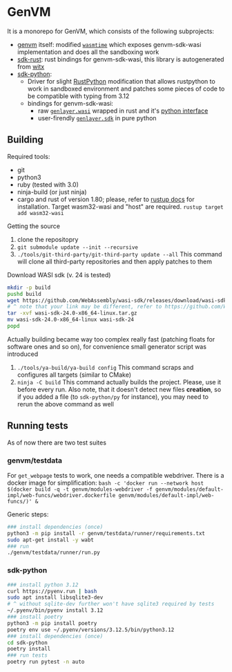 # GenVM
It is a monorepo for GenVM, which consists of the following subprojects:
- [genvm](./genvm/) itself: modified [`wasmtime`](https://wasmtime.dev) which exposes genvm-sdk-wasi implementation and does all the sandboxing work
- [sdk-rust](./sdk-rust/): rust bindings for genvm-sdk-wasi, this library is autogenerated from [witx](./genvm/src/wasi/witx/genlayer_sdk.witx)
- [sdk-python](./sdk-python/):
    - Driver for slight [RustPython](https://github.com/RustPython/RustPython) modification that allows rustpython to work in sandboxed environment and patches some pieces of code to be compatible with typing from 3.12
    - bindings for genvm-sdk-wasi:
        - raw [`genlayer.wasi`](./sdk-python/src/pyimpl.rs) wrapped in rust and it's [python interface](./sdk-python/py-stub)
        - user-firendly [`genlayer.sdk`](./sdk-python/py/) in pure python

## Building

Required tools:
- git
- python3
- ruby (tested with 3.0)
- ninja-build (or just ninja)
- cargo and rust of version 1.80; please, refer to [rustup docs](https://www.rust-lang.org/tools/install) for installation. Target wasm32-wasi and "host" are required. `rustup target add wasm32-wasi`

Getting the source
1. clone the repositopry
2. `git submodule update --init --recursive`
3. `./tools/git-third-party/git-third-party update --all`
  This command will clone all third-party repositories and then apply patches to them

Download WASI sdk (v. 24 is tested)
```bash
mkdir -p build
pushd build
wget https://github.com/WebAssembly/wasi-sdk/releases/download/wasi-sdk-24/wasi-sdk-24.0-x86_64-linux.tar.gz
# ^ note that your link may be different, refer to https://github.com/WebAssembly/wasi-sdk/releases/ for other target triples
tar -xvf wasi-sdk-24.0-x86_64-linux.tar.gz
mv wasi-sdk-24.0-x86_64-linux wasi-sdk-24
popd
```

Actually building became way too complex really fast (patching floats for software ones and so on), for convenience small generator script was introduced
1. `./tools/ya-build/ya-build config`
  This command scraps and configures all targets (similar to CMake)
2. `ninja -C build`
  This command actually builds the project. Please, use it before every run. Also note, that it doesn't detect new files **creation**, so if you added a file (to `sdk-python/py` for instance), you may need to rerun the above command as well

## Running tests
As of now there are two test suites

### genvm/testdata
For `get_webpage` tests to work, one needs a compatible webdriver. There is a docker image for simplification: `bash -c 'docker run --network host $(docker build -q -t genvm/modules-webdriver -f genvm/modules/default-impl/web-funcs/webdriver.dockerfile genvm/modules/default-impl/web-funcs/)' &`

Generic steps:
```bash
### install dependencies (once)
python3 -m pip install -r genvm/testdata/runner/requirements.txt
sudo apt-get install -y wabt
### run
./genvm/testdata/runner/run.py
```

### sdk-python
```bash
### install python 3.12
curl https://pyenv.run | bash
sudo apt install libsqlite3-dev
# ^ without sqlite-dev further won't have sqlite3 required by tests
~/.pyenv/bin/pyenv install 3.12
### install poetry
python3 -m pip install poetry
poetry env use ~/.pyenv/versions/3.12.5/bin/python3.12
### install dependencies (once)
cd sdk-python
poetry install
### run tests
poetry run pytest -n auto
```
